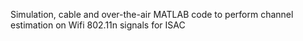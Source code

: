 Simulation, cable and over-the-air MATLAB code to perform channel estimation on Wifi 802.11n signals for ISAC 
